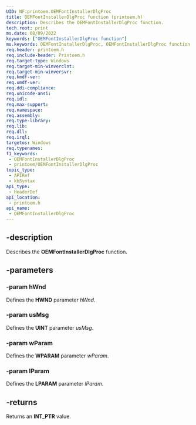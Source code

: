 ```yaml
---
UID: NF:printoem.OEMFontInstallerDlgProc
title: OEMFontInstallerDlgProc function (printoem.h)
description: Describes the OEMFontInstallerDlgProc function.
tech.root: print
ms.date: 08/09/2022
keywords: ["OEMFontInstallerDlgProc function"]
ms.keywords: OEMFontInstallerDlgProc, OEMFontInstallerDlgProc function [Print Devices], print.oemfontinstallerdlgproc, print_obsoletefunctions_63eb736f-a9cd-4caf-823e-87b927d09c7a.xml, printoem/OEMFontInstallerDlgProc
req.header: printoem.h
req.include-header: Printoem.h
req.target-type: Windows
req.target-min-winverclnt: 
req.target-min-winversvr: 
req.kmdf-ver: 
req.umdf-ver: 
req.ddi-compliance: 
req.unicode-ansi: 
req.idl: 
req.max-support: 
req.namespace: 
req.assembly: 
req.type-library: 
req.lib: 
req.dll: 
req.irql: 
targetos: Windows
req.typenames: 
f1_keywords:
 - OEMFontInstallerDlgProc
 - printoem/OEMFontInstallerDlgProc
topic_type:
 - APIRef
 - kbSyntax
api_type:
 - HeaderDef
api_location:
 - printoem.h
api_name:
 - OEMFontInstallerDlgProc
---
```


## -description

Describes the **OEMFontInstallerDlgProc** function.

## -parameters

### -param hWnd

Defines the **HWND** parameter *hWnd*.

### -param usMsg

Defines the **UINT** parameter *usMsg*.

### -param wParam

Defines the **WPARAM** parameter *wParam*.

### -param lParam

Defines the **LPARAM** parameter *lParam*.

## -returns

Returns an **INT_PTR** value.
